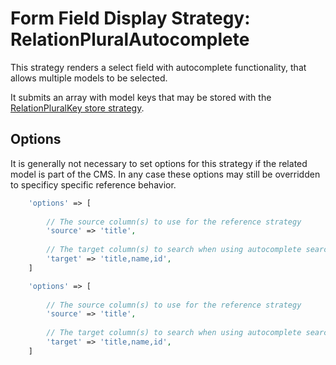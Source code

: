 
# Form Field Display Strategy: RelationPluralAutocomplete

This strategy renders a select field with autocomplete functionality, 
that allows multiple models to be selected.

It submits an array with model keys that may be stored with the [RelationPluralKey store strategy](../FormFieldStoreStrategies/RelationPluralKey.md).

## Options

It is generally not necessary to set options for this strategy if the related model is part of the CMS.
In any case these options may still be overridden to specificy specific reference behavior.
 
 ```php
     'options' => [
     
         // The source column(s) to use for the reference strategy 
         'source' => 'title',
         
         // The target column(s) to search when using autocomplete search strings
         'target' => 'title,name,id',
     ]
 ```
 
 ```php
     'options' => [
     
         // The source column(s) to use for the reference strategy 
         'source' => 'title',
         
         // The target column(s) to search when using autocomplete search strings
         'target' => 'title,name,id',
     ]
 ```
